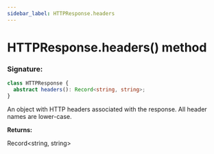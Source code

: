 ```yaml
---
sidebar_label: HTTPResponse.headers
---
```


# HTTPResponse.headers() method

### Signature:

```typescript
class HTTPResponse {
  abstract headers(): Record<string, string>;
}
```

An object with HTTP headers associated with the response. All header names are lower-case.

**Returns:**

Record&lt;string, string&gt;
